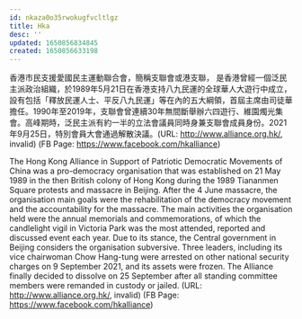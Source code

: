 ```yaml
---
id: nkaza0o35rwokugfvcltlgz
title: Hka
desc: ''
updated: 1650856834845
created: 1650856633198
---
```


香港市民支援愛國民主運動聯合會，簡稱支聯會或港支聯， 是香港曾經一個泛民主派政治組織，於1989年5月21日在香港支持八九民運的全球華人大遊行中成立，設有包括「釋放民運人士、平反八九民運」等在內的五大綱領，首屆主席由司徒華擔任。1990年至2019年，支聯會曾連續30年無間斷舉辦六四遊行、維園燭光集會。高峰期時，泛民主派有約一半的立法會議員同時身兼支聯會成員身份。2021年9月25日，特別會員大會通過解散決議。(URL: http://www.alliance.org.hk/, invalid) (FB Page: https://www.facebook.com/hkalliance)

The Hong Kong Alliance in Support of Patriotic Democratic Movements of China was a pro-democracy organisation that was established on 21 May 1989 in the then British colony of Hong Kong during the 1989 Tiananmen Square protests and massacre in Beijing. After the 4 June massacre, the organisation main goals were the rehabilitation of the democracy movement and the accountability for the massacre. The main activities the organisation held were the annual memorials and commemorations, of which the candlelight vigil in Victoria Park was the most attended, reported and discussed event each year. Due to its stance, the Central government in Beijing considers the organisation subversive. Three leaders, including its vice chairwoman Chow Hang-tung were arrested on other national security charges on 9 September 2021, and its assets were frozen. The Alliance finally decided to dissolve on 25 September after all standing committee members were remanded in custody or jailed. (URL: http://www.alliance.org.hk/, invalid) (FB Page: https://www.facebook.com/hkalliance)